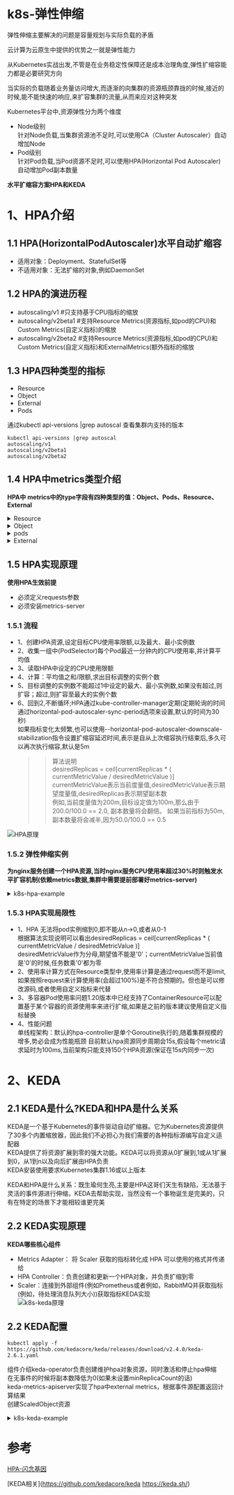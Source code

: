 # k8s-弹性伸缩
弹性伸缩主要解决的问题是容量规划与实际负载的矛盾  

云计算为云原生中提供的优势之一就是弹性能力  

从Kubernetes实战出发,不管是在业务稳定性保障还是成本治理角度,弹性扩缩容能力都是必要研究方向  

当实际的负载随着业务量访问增大,而逐渐的向集群的资源瓶颈靠拢的时候,接近的时候,能不能快速的响应,来扩容集群的流量,从而来应对这种突发  

Kubernetes平台中,资源弹性分为两个维度  
   - Node级别  
     针对Node负载,当集群资源池不足时,可以使用CA（Cluster Autoscaler）自动增加Node  
   - Pod级别   
     针对Pod负载,当Pod资源不足时,可以使用HPA(Horizontal Pod Autoscaler)自动增加Pod副本数量  

**水平扩缩容方案HPA和KEDA**   

# 1、HPA介绍
## 1.1 HPA(HorizontalPodAutoscaler)水平自动扩缩容
  - 适用对象：Deployment、StatefulSet等  
  - 不适用对象：无法扩缩的对象,例如DaemonSet  
## 1.2 HPA的演进历程
  - autoscaling/v1          #只支持基于CPU指标的缩放
  - autoscaling/v2beta1     #支持Resource Metrics(资源指标,如pod的CPU)和Custom Metrics(自定义指标)的缩放
  - autoscaling/v2beta2     #支持Resource Metrics(资源指标,如pod的CPU)和Custom Metrics(自定义指标)和ExternalMetrics(额外指标的缩放
## 1.3 HPA四种类型的指标
  - Resource
  - Object
  - External
  - Pods  

通过kubectl api-versions |grep autoscal 查看集群内支持的版本
```
kubectl api-versions |grep autoscal
autoscaling/v1
autoscaling/v2beta1
autoscaling/v2beta2
```
## 1.4 HPA中metrics类型介绍
**HPA中 metrics中的type字段有四种类型的值：Object、Pods、Resource、External**    

<details>
  <summary>Resource</summary>
  <pre><code>
Resource：指的是当前伸缩对象下的pod的cpu和memory指标,只支持Utilization(使用率)和AverageValue类型的目标值
  # Resource类型的指标
  - type: Resource
    resource:
      name: cpu
      # Utilization类型的目标值,Resource类型的指标只支持Utilization和AverageValue类型的目标值
      target:
        type: Utilization
        averageUtilization: 50
  </code></pre>
</details>

<details>
  <summary>Object</summary>
  <pre><code>
Object：指的是指定k8s内部对象的指标,数据需要第三方adapter提供,只支持Value和AverageValue类型的目标值
  # Object类型的指标
  - type: Object
    object:
      metric:
        # 指标名称
        name: requests-per-second
      # 监控指标的对象描述,指标数据来源于该对象
      describedObject:
        apiVersion: networking.k8s.io/v1beta1
        kind: Ingress
        name: main-route
      # Value类型的目标值,Object类型的指标只支持Value和AverageValue类型的目标值
      target:
        type: Value
        value: 10k
  </code></pre>
</details>

<details>
  <summary>pods</summary>
  <pre><code>
Pods：指的是伸缩对象Pods的指标,数据需要第三方的adapter提供,只允许AverageValue类型的目标值
  # Pods类型的指标
  - type: Pods
    pods:
      metric:
        name: packets-per-second
      # AverageValue类型的目标值,Pods指标类型下只支持AverageValue类型的目标值
      target:
        type: AverageValue
        averageValue: 1k
  </code></pre>
</details>

<details>
  <summary>External</summary>
  <pre><code>
External：指的是k8s外部的指标,数据同样需要第三方的adapter提供,只支持Value和AverageValue类型的目标值
  # External类型的指标
  - type: External
    external:
      metric:
        name: queue_messages_ready
        # 该字段与第三方的指标标签相关联,（此处官方文档有问题,正确的写法如下）
        selector:
          matchLabels:
            env: "stage"
            app: "myapp"
      # External指标类型下只支持Value和AverageValue类型的目标值
      target:
        type: AverageValue
        averageValue: 30
  </code></pre>
</details>

## 1.5 HPA实现原理  
**使用HPA生效前提**   
- 必须定义requests参数  
- 必须安装metrics-server  
### 1.5.1 流程
- 1、创建HPA资源,设定目标CPU使用率限额,以及最大、最小实例数
- 2、收集一组中(PodSelector)每个Pod最近一分钟内的CPU使用率,并计算平均值
- 3、读取HPA中设定的CPU使用限额
- 4、计算：平均值之和/限额,求出目标调整的实例个数
- 5、目标调整的实例数不能超过1中设定的最大、最小实例数,如果没有超过,则扩容；超过,则扩容至最大的实例个数
- 6、回到2,不断循环;HPA通过kube-controller-manager定期(定期轮询的时间通过horizontal-pod-autoscaler-sync-period选项来设置,默认的时间为30秒)  
     如果指标变化太频繁,也可以使用--horizontal-pod-autoscaler-downscale-stabilization指令设置扩缩容延迟时间,表示是自从上次缩容执行结束后,多久可以再次执行缩容,默认是5m   
     >>算法说明  
    desiredReplicas = ceil[currentReplicas * ( currentMetricValue / desiredMetricValue )]   
    currentMetricValue表示当前度量值,desiredMetricValue表示期望度量值,desiredReplicas表示期望副本数  
    例如,当前度量值为200m,目标设定值为100m,那么由于200.0/100.0 == 2.0, 副本数量将会翻倍。 如果当前指标为50m,副本数量将会减半,因为50.0/100.0 == 0.5   

![HPA原理](https://p3-sign.toutiaoimg.com/tos-cn-i-qvj2lq49k0/72c66064ee5b4526a565bfc06a6b3147~noop.image?_iz=58558&from=article.pc_detail&x-expires=1678179285&x-signature=GNBFlk1oDi3U%2Ftk3YUYoFds4GH4%3D)  

### 1.5.2 弹性伸缩实例
**为nginx服务创建一个HPA资源,当时nginx服务CPU使用率超过30%时则触发水平扩容机制(依赖metrics数据,集群中需要提前部署好metrics-server)** 
<details>
  <summary>k8s-hpa-example</summary>
  <pre><code>
apiVersion: apps/v1 
kind: Deployment
metadata:
  name: nginx-hpa
  labels:
    app: nginx-hpa
spec:
  replicas: 2
  selector:
    matchLabels:
      app: nginx-hpa  
  template:
    metadata:
      labels:
        app: nginx-hpa
    spec:
      containers:
      - name: nginx-hpa
        image: nginx:1.7.9 
        ports:
        - containerPort: 80
        resources:
          requests:                         ##必须设置,不然HPA无法运行。
            cpu: 200m
---
apiVersion: v1
kind: Service
metadata:
  labels:
    app: nginx-hpa
  name: nginx-hpa
spec:
  ports:
  - port: 80
    protocol: TCP
    targetPort: 80
  selector:
    app: nginx-hpa     
---
kind: HorizontalPodAutoscaler
metadata:
  name: nginx-hpa-hpa
spec:
  scaleTargetRef:
    apiVersion: apps/v1
    kind: Deployment
    name: nginx-hpa
  minReplicas: 1
  maxReplicas: 3
  metrics:
  - type: Resource
    resource:
      name: cpu
      target:
        type: Utilization
        averageUtilization: 30

#也可以通过kubectl autoscale来创建HPA对象 
#将会为名为nginx-hpa的ReplicationSet创建一个HPA对象,目标CPU使用率为%,副本数量配置为1到3之间
kubectl autoscale rs nginx-hpa --min=1 --max=3 --cpu-percent=30 

使用ab命令创建一个简易http服务压测逻辑
yum install httpd -y
for i in {1..600}
do
    ab -c 1000 -n 100000000 http://ServiceIP/
    sleep $i
done
  </code></pre>
</details> 

### 1.5.3 HPA实现局限性
- 1、HPA 无法将pod实例缩到0,即不能从n->0,或者从0-1  
      根据算法实现说明可以看出desiredReplicas = ceil[currentReplicas * ( currentMetricValue / desiredMetricValue )]  
      desiredMetricValue作为分母,期望值不能是'0'；currentMetricValue当前值是'0'的时候,任务数乘'0'都为零  
- 2、使用率计算方式在Resource类型中,使用率计算是通过request而不是limit,如果按照request来计算使用率(会超过100%)是不符合预期的。但也是可以修改源码,或者使用自定义指标来代替  
- 3、多容器Pod使用率问题1.20版本中已经支持了ContainerResource可以配置基于某个容器的资源使用率来进行扩缩,如果是之前的版本建议使用自定义指标替换
- 4、性能问题  
      单线程架构：默认的hpa-controller是单个Goroutine执行的,随着集群规模的增多,势必会成为性能瓶颈
      目前默认hpa资源同步周期会15s,假设每个metric请求延时为100ms,当前架构只能支持150个HPA资源(保证在15s内同步一次)
 


# 2、KEDA 
## 2.1 KEDA是什么?KEDA和HPA是什么关系  
KEDA是一个基于Kubernetes的事件驱动自动扩缩器。它为Kubernetes资源提供了30多个内置缩放器，因此我们不必担心为我们需要的各种指标源编写自定义适配器   
KEDA提供了将资源扩展到零的强大功能。KEDA可以将资源从0扩展到,1或从1扩展到0，从1到n以及向后扩展由HPA负责   
KEDA安装使用要求Kubernetes集群1.16或以上版本  

KEDA和HPA是什么关系：既生瑜何生亮,主要是HPA这哥们天生有缺陷，无法基于灵活的事件源进行伸缩，KEDA去帮助实现，当然没有一个事物诞生是完美的，只有在特定的场景下才能相较谁更完美  

## 2.2 KEDA实现原理
**KEDA哪些核心组件**  
- Metrics Adapter： 将 Scaler 获取的指标转化成 HPA 可以使用的格式并传递给  
- HPA Controller：负责创建和更新一个HPA对象，并负责扩缩到零  
- Scaler：连接到外部组件(例如Prometheus或者例如，RabbitMQ并获取指标(例如，待处理消息队列大小))获取指标KEDA实现  
![k8s-keda原理](https://p3-sign.toutiaoimg.com/tos-cn-i-qvj2lq49k0/08d5a06c06ab41e19ac318a0403edfac~noop.image?_iz=58558&from=article.pc_detail&x-expires=1678241117&x-signature=b7YY%2BJpTkx2T%2Bt92Yd8PTTUSXF0%3D)  

## 2.2 KEDA配置
```
kubectl apply -f https://github.com/kedacore/keda/releases/download/v2.4.0/keda-2.6.1.yaml
```
组件介绍keda-operator负责创建维护hpa对象资源，同时激活和停止hpa伸缩   
在无事件的时候将副本数降低为0(如果未设置minReplicaCount的话)   
keda-metrics-apiserver实现了hpa中external metrics，根据事件源配置返回计算结果  
创建ScaledObject资源  

<details>
  <summary>k8s-keda-example</summary>
  <pre><code>
apiVersion: keda.sh/v1alpha1
# 由 Keda 运营商提供的自定义 CRD
kind: ScaledObject
metadata:
  name: nginx-scaledobject
  namespace: hpa-tmp
spec:
  advanced:
    # HPA config
    # Read about it here: https://kubernetes.io/docs/tasks/run-application/horizontal-pod-autoscale/
    horizontalPodAutoscalerConfig:
      behavior:
        scaleDown:
          policies:
          - periodSeconds: 30
            type: Pods
            value: 1
          stabilizationWindowSeconds: 30
        scaleUp:
          policies:
          - periodSeconds: 10
            type: Pods
            value: 1
          stabilizationWindowSeconds: 0
  # 在将部署缩放回 1 之前，最后一个触发报告活动后等待的时间
  cooldownPeriod: 30
  # keda 将扩展到的最大副本数
  maxReplicaCount: 3
  # keda 将扩展到的最小副本数
  minReplicaCount: 1
  # 查询 Prometheus 的时间间隔
  pollingInterval: 15
  scaleTargetRef:
  # 针对哪个deployment
    name: nginx-hpa
  triggers:
  - type: cpu
    metadata:
      type: Utilization
      value: "30"  
#deployment复用上文nginx-hpa，创建好ScaledObject后会自动创建出hpa资源
更多type类型配置介绍
通过多个指标控制更精准的控制扩缩容动作，支持Prometheus指标、Metrics-server指标、计划任务指标等
    triggers:
    - metadata:
      # Prometheus指标支持
        metricName: istio_request_qps_1m
        query: istio_request_qps_1m{app_name="test-hpa"}
        serverAddress: http://prometheus-service.monitoring.svc.cluster.local:9090
        threshold: "100"
      name: istio-qps-trigger  
      type: prometheus
    - metadata:
      # metrics-server 指标支持
        type: AverageValue
        value: "10"
      name: cpu-trigger
      type: cpu
    - metadata:
      # 计划任务指标支持
        desiredReplicas: "3"
        end: 45 * * * *
        start: 40 * * * *
        timezone: Asia/Shanghai
      type: cron
  </code></pre>
</details>

# 参考
[HPA-闪念基因](https://www.toutiao.com/article/7205015057346888244)  

[KEDA相关](https://github.com/kedacore/keda  https://keda.sh/)  


